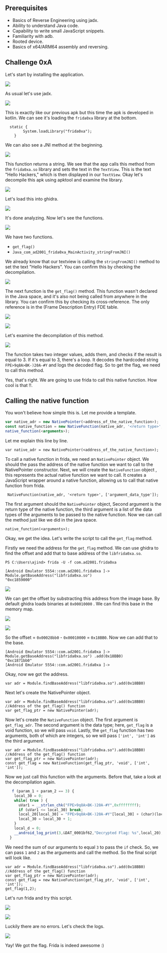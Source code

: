 ## Prerequisites  

- Basics of Reverse Engineering using jadx.
- Ability to understand Java code.
- Capability to write small JavaScript snippets.
- Familiarity with adb.
- Rooted device.
- Basics of  x64/ARM64 assembly and reversing.

## Challenge 0xA

Let's start by installing the application.

![](images/1.png)

As usual let's use jadx.

![](images/2.png)

This is exactly like our previous apk but this time the apk is developed in kotlin. We can see it's loading the `frida0xa` library at the bottom.

```
  static {
        System.loadLibrary("frida0xa");
    }

```

We can also see a JNI method at the beginning.

![](images/3.png)

This function returns a string. We see that the app calls this method from the `frida0xa.so` library and sets the text in the `TextView`. This is the text "Hello Hackers," which is then displayed in our `TextView`. Okay let's decompile this apk using apktool and examine the library.

![](images/4.png)

Let's load this into ghidra.

![](images/5.png)

It's done analyzing. Now let's see the functions.

![](images/6.png)

We have two functions.

- `get_flag()`
- `Java_com_ad2001_frida0xa_MainActivity_stringFromJNI()`

We already know that our textview is calling the `stringFromJNI()` method to set the text "Hello Hackers". You can confirm this by checking the  decompilation.

![](images/7.png)

The next function is the `get_flag()` method. This function wasn't declared in the Java space, and it's also not being called from anywhere in the library. You can confirm this by checking its cross-reference. The only reference is in the (Frame Description Entry)  FDE table. 

![](images/8.png)

![](images/9.png)

Let's examine the decompilation of this method.

![](images/10.png)

The function takes two integer values, adds them, and checks if the result is equal to 3. If it's equal to 3, there's a loop. It decodes the hardcoded string `FPE>9q8A>BK-)20A-#Y` and logs the decoded flag. So to get the flag, we need to call this method. 

Yes, that's right. We are going to use frida to call this native function. How cool is that !!.

## Calling the native function

You won't believe how simple this is. Let me provide a template.

```javascript
var native_adr = new NativePointer(<address_of_the_native_function>);
const native_function = new NativeFunction(native_adr, '<return type>', ['argument_data_type']);
native_function(<arguments>);
```

Let me explain this line by line.

`var native_adr = new NativePointer(<address_of_the_native_function>);`

To call a native function in frida, we need an `NativePointer` object. We should  the pass the address of the native function we want to call to the NativePointer constructor. Next, we will create the `NativeFunction` object , this represents the actual native function we want to call. It creates a JavaScript wrapper around a native function, allowing us to call that native function from frida. 

```
 NativeFunction(native_adr, '<return type>', ['argument_data_type']);
```

The first argument should the `NativePointer` object, Second argument is the return type of the native function, the third argument is a list of the data types of the arguments to be passed to the native function. Now we can call the method just like we did  in the java space.

```
native_function(<arguments>);
```

Okay, we get the idea. Let's write the script to call the `get_flag` method.

Firstly we need the address for the `get_flag` method. We can use ghidra to find the offset and add that to base address of the `libfrida0xa.so`.

```
PS C:\Users\ajind> frida -U -f com.ad2001.frida0xa
```

```
[Android Emulator 5554::com.ad2001.frida0xa ]-> Module.getBaseAddress("libfrida0xa.so")
"0xc1859000"
```

![](images/11.png)

We can get the offset by substracting this address from the image base. By default ghidra loads binaries at `0x00010000` . We can find this base in the memory map.

![](images/12.png)

![](images/13.png)

So the offset = `0x00028bb0` - `0x00010000` = `0x18BB0`. Now we can add that to the base.

```
[Android Emulator 5554::com.ad2001.frida0xa ]-> Module.getBaseAddress("libfrida0xa.so") .add(0x18BB0)
"0xc1871bb0"
[Android Emulator 5554::com.ad2001.frida0xa ]->

```

Okay, now we got the address.

```
var adr = Module.findBaseAddress("libfrida0xa.so").add(0x18BB0)
```

Next let's create the NativePointer object.

```
var adr = Module.findBaseAddress("libfrida0xa.so").add(0x18BB0) //Address of the get_flag() function
var get_flag_ptr = new NativePointer(adr);  

```

Now let's create the `NativeFunction` object. The first argument is `get_flag_adr`. The second argument is the data type; here, `get_flag` is a void function, so we will pass `void`. Lastly, the `get_flag` function has two arguments, both of which are integers, so we will pass `['int', 'int']` as the third argument.

```
var adr = Module.findBaseAddress("libfrida0xa.so").add(0x18BB0) //Address of the get_flag() function
var get_flag_ptr = new NativePointer(adr); 
const get_flag = new NativeFunction(get_flag_ptr, 'void', ['int', 'int']);
```

Now we just call this function with the arguments. Before that, take a look at the decompilation again.

```javascript
   f (param_1 + param_2 == 3) {
    local_30 = 0;
    while( true ) {
      uVar1 = __strlen_chk("FPE>9q8A>BK-)20A-#Y",0xffffffff);
      if (uVar1 <= local_30) break;
      local_20[local_30] = "FPE>9q8A>BK-)20A-#Y"[local_30] + (char)(local_30 << 1);
      local_30 = local_30 + 1;
    }
    local_d = 0;
    __android_log_print(3,&DAT_0001bf62,"Decrypted Flag: %s",local_20);
  }
```

We need the sum of our arguments to equal `3` to pass the `if` check. So, we can pass `1` and `2` as the arguments and call the method. So the final script will look like.

```
var adr = Module.findBaseAddress("libfrida0xa.so").add(0x18BB0) //Address of the get_flag() function
var get_flag_ptr = new NativePointer(adr); 
const get_flag = new NativeFunction(get_flag_ptr, 'void', ['int', 'int']);
get_flag(1,2);
```

Let's run frida and try this script.

![](images/14.png)

![](images/15.png)

Luckily there are no errors. Let's check the logs.

![](images/16.png)

Yay! We got the flag. Frida is indeed awesome :)